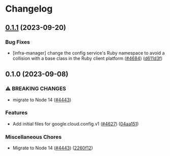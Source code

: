 # Changelog

## [0.1.1](https://github.com/googleapis/google-cloud-node/compare/config-v0.1.0...config-v0.1.1) (2023-09-20)


### Bug Fixes

* [infra-manager] change the config service's Ruby namespace to avoid a collision with a base class in the Ruby client platform ([#4684](https://github.com/googleapis/google-cloud-node/issues/4684)) ([d611d3f](https://github.com/googleapis/google-cloud-node/commit/d611d3ffada146439d3badebd2b4627b0ac45376))

## 0.1.0 (2023-09-08)


### ⚠ BREAKING CHANGES

* migrate to Node 14 ([#4443](https://github.com/googleapis/google-cloud-node/issues/4443))

### Features

* Add initial files for google.cloud.config.v1 ([#4627](https://github.com/googleapis/google-cloud-node/issues/4627)) ([04aa151](https://github.com/googleapis/google-cloud-node/commit/04aa151ecebb2ec3b9c0100d9417e6ca8266463d))


### Miscellaneous Chores

* Migrate to Node 14 ([#4443](https://github.com/googleapis/google-cloud-node/issues/4443)) ([2260f12](https://github.com/googleapis/google-cloud-node/commit/2260f12543d171bda95345e53475f5f0fdc45770))

